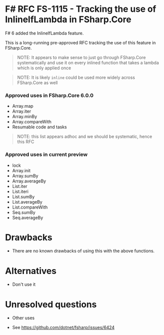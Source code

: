 # F# RFC FS-1115 - Tracking the use of InlineIfLambda in FSharp.Core

F# 6 added the InlineIfLambda feature.

This is a long-running pre-approved RFC tracking the use of this feature in FSharp.Core.

> NOTE: It appears to make sense to just go through FSharp.Core systematically and use it on every inlined function that takes a lambda which is only applied once

> NOTE: It is likely `inline` could be used more widely across FSharp.Core as well

### Approved uses in FSharp.Core 6.0.0

* Array.map
* Array.iter
* Array.minBy
* Array.compareWith
* Resumable code and tasks

> NOTE: this list appears adhoc and we should be systematic, hence this RFC


### Approved uses in current preview

* lock
* Array.init
* Array.sumBy
* Array.averageBy
* List.iter
* List.iteri
* List.sumBy
* List.averageBy
* List.compareWith
* Seq.sumBy
* Seq.averageBy

# Drawbacks
[drawbacks]: #drawbacks

* There are no known drawbacks of using this with the above functions.

# Alternatives
[alternatives]: #alternatives

* Don't use it

# Unresolved questions
[unresolved]: #unresolved-questions

* Other uses

* See https://github.com/dotnet/fsharp/issues/6424

